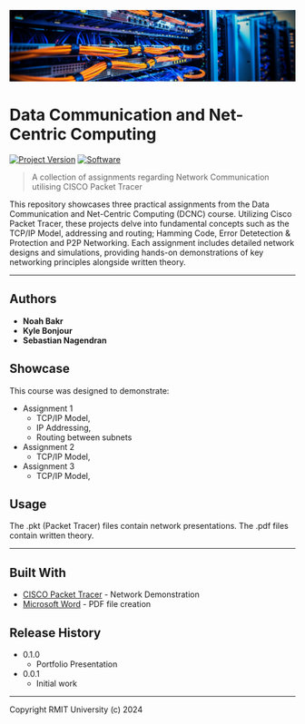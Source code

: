 [![header][header-url]][header-link]

# Data Communication and Net-Centric Computing
[![Project Version][version-image]][version-url]
[![Software][Software-image]][Software-url]

> A collection of assignments regarding Network Communication utilising CISCO Packet Tracer

This repository showcases three practical assignments from the Data Communication and Net-Centric Computing (DCNC) course. Utilizing Cisco Packet Tracer, these projects delve into fundamental concepts such as the TCP/IP Model, addressing and routing; Hamming Code, Error Detetection &amp; Protection and P2P Networking. Each assignment includes detailed network designs and simulations, providing hands-on demonstrations of key networking principles alongside written theory.

---
## Authors

* **Noah Bakr**
* **Kyle Bonjour**
* **Sebastian Nagendran**

## Showcase

This course was designed to demonstrate:

* Assignment 1
  * TCP/IP Model, 
  * IP Addressing,
  * Routing between subnets
* Assignment 2
    * TCP/IP Model,
* Assignment 3
    * TCP/IP Model,

## Usage

The .pkt (Packet Tracer) files contain network presentations.
The .pdf files contain written theory.

---

## Built With

* [CISCO Packet Tracer](https://www.netacad.com/courses/packet-tracer) - Network Demonstration
* [Microsoft Word](https://www.microsoft.com/en-au/microsoft-365/word) - PDF file creation

## Release History

* 0.1.0
    * Portfolio Presentation
* 0.0.1
    * Initial work

---

Copyright RMIT University (c) 2024

<!-- Markdown link & img dfn's -->

[header-url]: DCNC-Header.png
[header-link]: https://github.com/Noah-Bakr

[version-image]: https://img.shields.io/badge/Version-1.0.0-brightgreen?style=for-the-badge&logo=appveyor
[version-url]: https://img.shields.io/badge/version-1.0.0-green
[Software-image]: https://img.shields.io/badge/cisco-packet--tracer?style=for-the-badge&logo=cisco&logoColor=%231BA0D7&label=Packet%20Tracer&color=%231BA0D7
[Software-url]: https://img.shields.io/badge/cisco-packet--tracer?style=for-the-badge&logo=cisco&logoColor=%231BA0D7&label=Packet%20Tracer&color=%231BA0D7